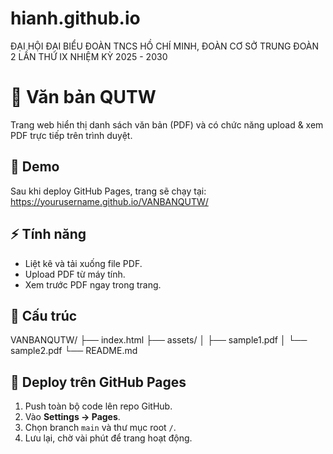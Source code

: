 # hianh.github.io
ĐẠI HỘI ĐẠI BIỂU ĐOÀN TNCS HỒ CHÍ MINH, ĐOÀN CƠ SỞ TRUNG ĐOÀN 2 LẦN THỨ IX NHIỆM KỲ 2025 - 2030
# 📑 Văn bản QUTW

Trang web hiển thị danh sách văn bản (PDF) và có chức năng upload & xem PDF trực tiếp trên trình duyệt.

## 🚀 Demo
Sau khi deploy GitHub Pages, trang sẽ chạy tại:
https://yourusername.github.io/VANBANQUTW/
## ⚡ Tính năng
- Liệt kê và tải xuống file PDF.
- Upload PDF từ máy tính.
- Xem trước PDF ngay trong trang.

## 📂 Cấu trúc
VANBANQUTW/
├── index.html
├── assets/
│ ├── sample1.pdf
│ └── sample2.pdf
└── README.md
## 📌 Deploy trên GitHub Pages
1. Push toàn bộ code lên repo GitHub.
2. Vào **Settings → Pages**.
3. Chọn branch `main` và thư mục root `/`.
4. Lưu lại, chờ vài phút để trang hoạt động.
